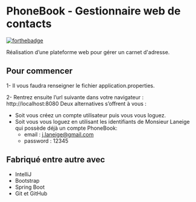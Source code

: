 # PhoneBook - Gestionnaire web de contacts

[![forthebadge](http://forthebadge.com/images/badges/built-with-love.svg)](http://forthebadge.com)

Réalisation d’une plateforme web pour gérer un carnet d'adresse.

## Pour commencer

1- Il vous faudra renseigner le fichier application.properties.

2- Rentrez ensuite l’url suivante dans votre navigateur : http://localhost:8080
  Deux alternatives s’offrent à vous : 
  - Soit vous créez un compte utilisateur puis vous vous loguez.
  - Soit vous vous loguez en utilisant les identifiants de Monsieur Laneige qui possède déjà un compte PhoneBook: 
    - email : j.laneige@gmail.com
    - password : 12345

## Fabriqué entre autre avec

- IntelliJ
- Bootstrap
- Spring Boot
- Git et GitHub

